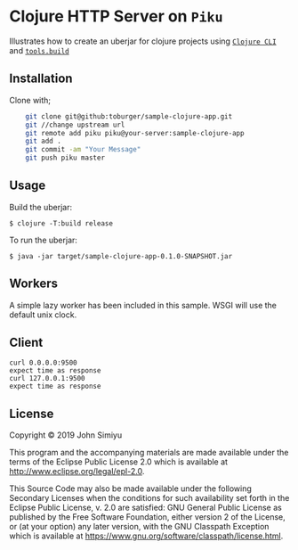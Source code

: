 # Clojure HTTP Server on `Piku`

Illustrates how to create an uberjar for clojure projects using [`Clojure CLI`](https://clojure.org/guides/install_clojure) and [`tools.build`](https://clojure.org/guides/tools_build)

## Installation

Clone with;
```bash
	git clone git@github:toburger/sample-clojure-app.git
	git //change upstream url
	git remote add piku piku@your-server:sample-clojure-app
	git add .
	git commit -am "Your Message"
	git push piku master
```

## Usage

Build the uberjar:

    $ clojure -T:build release

To run the uberjar:

    $ java -jar target/sample-clojure-app-0.1.0-SNAPSHOT.jar

## Workers

A simple lazy worker has been included in this sample.
WSGI will use the default unix clock.

## Client

```
curl 0.0.0.0:9500
expect time as response
curl 127.0.0.1:9500
expect time as response
```


## License

Copyright © 2019 John Simiyu

This program and the accompanying materials are made available under the
terms of the Eclipse Public License 2.0 which is available at
http://www.eclipse.org/legal/epl-2.0.

This Source Code may also be made available under the following Secondary
Licenses when the conditions for such availability set forth in the Eclipse
Public License, v. 2.0 are satisfied: GNU General Public License as published by
the Free Software Foundation, either version 2 of the License, or (at your
option) any later version, with the GNU Classpath Exception which is available
at https://www.gnu.org/software/classpath/license.html.
